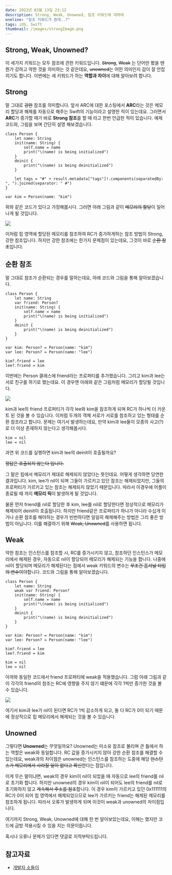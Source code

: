 ```yaml
---
date: 2022년 03월 13일 23:12
description: Strong, Weak, Unowned, 참조 키워드에 대하여
oneline: "참조 키워드가 뭔데..?"
tags: iOS, Swift
thumbnail: /images/strongImage.png
---
```


## Strong, Weak, Unowned?
이 세가지 키워드는 모두 참조에 관한 키워드입니다.
~~Strong~~, ~~Weak~~ 는 단어만 봤을 땐 뭔가 강하고 약한 것을 의미하는 것 같은데요, ~~unowned~~는 어떤 의미인지 감이 잘 안잡히기도 합니다. 이번에는 세 키워드가 하는 **역할과 차이**에 대해 알아보려 합니다.

## Strong
말 그대로 ~~강한~~ 참조를 의미합니다.
앞서 ARC에 대한 포스팅에서 **ARC**라는 것은 메모리 할당과 해제를 자동으로 해주는 Swift의 기능이라고 설명한 적이 있는데요.
그러면서 **ARC**가 증가할 때가 바로 **Strong 참조**를 할 때 라고 한번 언급한 적이 있습니다.
예제 코드와, 그림을 보며 간단히 설명 해보겠습니다.

<pre class="language-swift line-numbers">
<code>class Person {
    let name: String
    init(name: String) {
        self.name = name
        print("\(name) is being initialized")
    }
    deinit {
        print("\(name) is being deinitialized")
    }
            
    let tags = "#" + result.metadata["tags"]!.components(separatedBy: ", ").joined(separator: " #")
}

var kim = Person(name: "kim")</code>
</pre>

위와 같은 코드가 있다고 가정해봅시다.
그러면 아래 그림과 같이 ~~메모리의 할당~~이 일어나게 될 것입니다.


<img src="/images/strongImage.png"/>


이처럼 힙 영역에 할당된 메모리를 참조하여 RC가 증가하게하는 참조 방법이 Strong, 강한 참조입니다.
하지만 강한 참조에는 한가지 문제점이 있는데요, 그것이 바로 ~~순환 참조~~입니다.

## 순환 참조
말 그대로 참조가 순환되는 경우를 말하는데요, 아래 코드와 그림을 통해 알아보겠습니다.

<pre class="language-swift line-numbers" data-line="3">
<code>class Person {
    let name: String
    var friend: Person?
    init(name: String) {
        self.name = name
        print("\(name) is being initialized")
    }
    deinit {
        print("\(name) is being deinitialized")
    }
}</code>
</pre>

<pre class="language-swift line-numbers">
<code>var kim: Person? = Person(name: "kim")
var lee: Person? = Person(name: "lee")

kim?.friend = lee
lee?.friend = kim</code>
</pre>

이번에는  Person 클래스에 friend라는 프로퍼티를 추가했습니다.
그리고 kim과 lee는 서로 친구를 하기로 했는데요.
이 경우엔 아래와 같은 그림처럼 메모리가 할당될 것입니다.


<img src="/images/strong2Image.png"/>


kim과 lee의 friend 프로퍼티가 각각 lee와 kim을 참조하게 되며 RC가 하나씩 더 카운트 된 것을 볼 수 있습니다.
이처럼 두개의 객체 서로가 서로를 참조하고 있는 형태를 순환 참조라고 합니다.
문제는 여기서 발생하는데요, 만약 kim과 lee둘이 모종의 사고(?)로 더 이상 존재하지 않는다고 생각해봅시다.

<pre class="language-swift line-numbers">
<code>kim = nil
lee = nil</code>
</pre>

과연 위 코드를 실행하면 kim과 lee의 deinit이 호출될까요?

~~정답은 호출되지 않는다 입니다.~~

그 말은 힙에서 메모리가 제대로 해제되지 않았다는 뜻인데요.
어떻게 생각하면 당연한 결과입니다. kim, lee가 nil이 되며 그들이 가르키고 있던 참조는 해제되었지만, 그들의 프로퍼티가 가르키고 있는 참조는 해제되지 않았기 때문입니다.
따라서 이경우에 어플이 종료될 때 까지 **메모리 릭**이 발생하게 될 것입니다.


물론 먼저 friend를 nil로 할당한 후 kim, lee를 nil로 할당한다면 정상적으로 메모리가 해제되어 deinit이 호출됩니다.
하지만 friend같은 프로퍼티가 하나가 아니라 수십개 이거나 순환 참조를 해야하는 경우가 빈번하다면 일일히 해제해주는 방법은 그리 좋은 방법이 아닙니다.
이를 해결하기 위해 ~~Weak, Unowned~~를 사용하면 됩니다.

## Weak
약한 참조는 인스턴스를 참조할 시, RC를 증가시키지 않고, 참조하던 인스턴스가 메모리에서 해제된 경우, 자동으로 nil이 할당되어 메모리가 해제되는 기능을 합니다.
나중에 nil이 할당되며 메모리가 해제된다는 점에서 weak 키워드의 변수는 ~~무조건 옵셔널 타입의 변수~~여야합니다.
코드와 그림을 통해 알아보겠습니다.
<pre class="language-swift line-numbers" data-line="3">
<code>class Person {
    let name: String
    weak var friend: Person?
    init(name: String) {
        self.name = name
        print("\(name) is being initialized")
    }
    deinit {
        print("\(name) is being deinitialized")
    }
}

var kim: Person? = Person(name: "kim")
var lee: Person? = Person(name: "lee")

kim?.friend = lee
lee?.friend = kim

kim = nil
lee = nil</code>
</pre>

아까와 동일한 코드에서 friend 프로퍼티에 weak을 적용했습니다.
그럼 아래 그림과 같이 각각의 friend의 참조는 RC에 영향을 주지 않기 떄문에 각각 1씩만 증가한 것을 볼 수 있습니다.

<img src="/images/weakImage.png"/>

여기서 kim과 lee가 nil이 된다면 RC가 1씩 감소하게 되고, 둘 다 RC가 0이 되기 때문에 정상적으로 힙 메모리에서 해제되는 것을 볼 수 있습니다.

## Unowned
그렇다면 **Unowned**는 무엇일까요?
Unowned는 미소유 참조로 불리며 큰 틀에서 하는 역할은 weak와 동일합니다.
RC 값을 증가시키지 않아 강한 순환 참조를 해결할 수 있는데요, weak과의 차이점은 unowned는 인스턴스를 참조하는 도중에 해당 ~~인스턴스가 메모리에서 사라질 일이 없다고 확신~~한다는 점입니다.

이게 무슨 말이냐면, weak의 경우 kim이 nil이 되었을 때 자동으로 lee의 friend를 nil로 초기화 합니다.
하지만 unowned의 경우 kim이 nil이 되어도 lee의 friend를 nil로 초기화하지 않고 ~~계속해서 주소를 참조~~합니다.
이 경우 kim이 가르키고 있던 0x111111의 RC가 0이 되어 힙 영역에서 해제되었으므로 lee가 가르키는 friend는 해제된 메모리를 참조하게 됩니다.
따라서 오류가 발생하게 되며 이것이 weak과 unowned의 차이점입니다.

여기까지 Strong, Weak, Unowned에 대해 한 번 알아보았는데요, 이해는 했지만 코드에 금방 적용시킬 수 있을 지는 의문이듭니다.

혹시나 오류나 문제가 있다면 댓글로 지적부탁드립니다.

## 참고자료
<ul>
<li>
    <a href="https://babbab2.tistory.com/27">개발자 소들이</a>
</li>
</ul>
